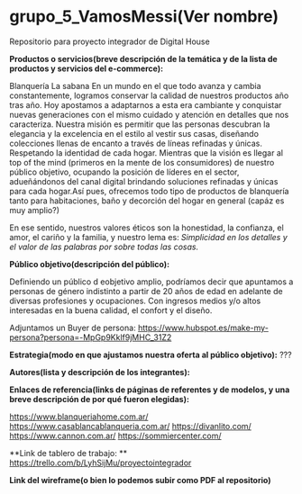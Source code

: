 # **grupo_5_VamosMessi**(Ver nombre)

Repositorio para proyecto integrador de Digital House


**Productos o servicios(breve descripción de la temática y de la lista de productos y servicios del e-commerce):**

Blanquería La sabana 
En un mundo en el que todo avanza y cambia constantemente, logramos conservar la calidad de nuestros productos año tras año.
Hoy apostamos a adaptarnos a esta era cambiante y conquistar nuevas generaciones con el mismo cuidado y atención en detalles que nos caracteriza.
Nuestra misión es permitir que las personas descubran la elegancia y la excelencia en el estilo al vestir sus casas, diseñando colecciones llenas de encanto a través de líneas refinadas y únicas. Respetando la identidad de cada hogar.
Mientras que la visión es llegar al top of the mind (primeros en la mente de los consumidores) de nuestro público objetivo, ocupando la posición de líderes en el sector, adueñándonos del canal digital brindando soluciones refinadas y únicas para cada hogar.Así pues, ofrecemos todo tipo de productos de blanquería tanto para habitaciones, baño y decorción del hogar en general (capáz es muy amplio?)

En ese sentido, nuestros valores éticos son la honestidad, la confianza, el amor, el cariño y la familia, y nuestro lema es: *Simplicidad en los detalles y el valor de las palabras por sobre todas las cosas.*


**Público objetivo(descripción del público):**

Definiendo un público d eobjetivo amplio, podríamos decir que apuntamos a personas de género indistinto a partir de 20 años de edad en adelante de diversas profesiones y ocupaciones. Con ingresos medios y/o altos interesadas en la buena calidad, el confort y el diseño.

Adjuntamos un Buyer de persona:
https://www.hubspot.es/make-my-persona?persona=-MpGp9Kklf9jMHC_31Z2


**Estrategia(modo en que ajustamos nuestra oferta al público objetivo):**
???


**Autores(lista y descripción de los integrantes):**


**Enlaces de referencia(links de páginas de referentes y de modelos, y una breve descripción de por qué fueron elegidas):**

https://www.blanqueriahome.com.ar/
https://www.casablancablanqueria.com.ar/
https://divanlito.com/
https://www.cannon.com.ar/
https://sommiercenter.com/

**Link de tablero de trabajo: **
https://trello.com/b/LyhSijMu/proyectointegrador


**Link del wireframe(o bien lo podemos subir como PDF al repositorio)**

